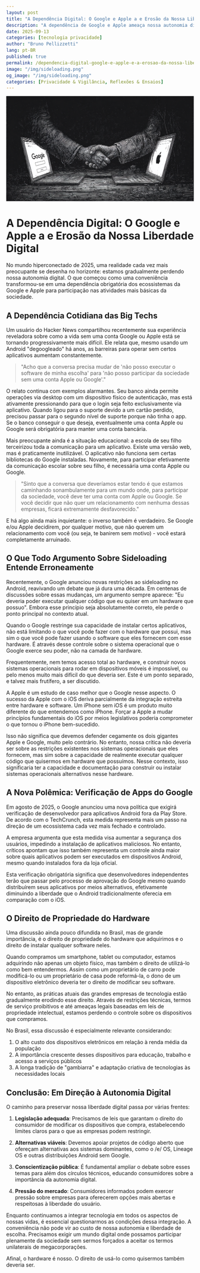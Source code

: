 ```yaml
---
layout: post
title: "A Dependência Digital: O Google e Apple a e Erosão da Nossa Liberdade Digital"
description: "A dependência de Google e Apple ameaça nossa autonomia digital. Entenda os riscos e caminhos para preservar a liberdade tecnológica."
date: 2025-09-13
categories: [tecnologia privacidade]
author: "Bruno Pellizzetti"
lang: pt-BR
published: true
permalink: /dependencia-digital-google-e-apple-e-a-erosao-da-nossa-liberdade-digital
image: "/img/sideloading.png"
og_image: "/img/sideloading.png"
categories: [Privacidade & Vigilância, Reflexões & Ensaios]
---
```


![A Dependência Digital](/img/sideloading.png)

# A Dependência Digital: O Google e Apple a e Erosão da Nossa Liberdade Digital
No mundo hiperconectado de 2025, uma realidade cada vez mais preocupante se desenha no horizonte: estamos gradualmente perdendo nossa autonomia digital. O que começou como uma conveniência transformou-se em uma dependência obrigatória dos ecossistemas da Google e Apple para participação nas atividades mais básicas da sociedade.

## A Dependência Cotidiana das Big Techs

Um usuário do Hacker News compartilhou recentemente sua experiência reveladora sobre como a vida sem uma conta Google ou Apple está se tornando progressivamente mais difícil. Ele relata que, mesmo usando um Android "degoogleado" há anos, as barreiras para operar sem certos aplicativos aumentam constantemente.

> "Acho que a conversa precisa mudar de 'não posso executar o software de minha escolha' para 'não posso participar da sociedade sem uma conta Apple ou Google'."

O relato continua com exemplos alarmantes. Seu banco ainda permite operações via desktop com um dispositivo físico de autenticação, mas está ativamente pressionando para que o login seja feito exclusivamente via aplicativo. Quando ligou para o suporte devido a um cartão perdido, precisou passar para o segundo nível de suporte porque não tinha o app. Se o banco conseguir o que deseja, eventualmente uma conta Apple ou Google será obrigatória para manter uma conta bancária.

Mais preocupante ainda é a situação educacional: a escola de seu filho terceirizou toda a comunicação para um aplicativo. Existe uma versão web, mas é praticamente inutilizável. O aplicativo não funciona sem certas bibliotecas do Google instaladas. Novamente, para participar efetivamente da comunicação escolar sobre seu filho, é necessária uma conta Apple ou Google.

> "Sinto que a conversa que deveríamos estar tendo é que estamos caminhando sonambulamente para um mundo onde, para participar da sociedade, você deve ter uma conta com Apple ou Google. Se você decidir que não quer um relacionamento com nenhuma dessas empresas, ficará extremamente desfavorecido."

E há algo ainda mais inquietante: o inverso também é verdadeiro. Se Google e/ou Apple decidirem, por qualquer motivo, que não querem um relacionamento com você (ou seja, te banirem sem motivo) - você estará completamente arruinado.

## O Que Todo Argumento Sobre Sideloading Entende Erroneamente

Recentemente, o Google anunciou novas restrições ao sideloading no Android, reavivando um debate que já dura uma década. Em centenas de discussões sobre essas mudanças, um argumento sempre aparece: "Eu deveria poder executar qualquer código que eu quiser em um hardware que possuo". Embora esse princípio seja absolutamente correto, ele perde o ponto principal no contexto atual.

Quando o Google restringe sua capacidade de instalar certos aplicativos, não está limitando o que você pode fazer com o hardware que possui, mas sim o que você pode fazer usando o software que eles fornecem com esse hardware. É através desse controle sobre o sistema operacional que o Google exerce seu poder, não na camada de hardware.

Frequentemente, nem temos acesso total ao hardware, e construir novos sistemas operacionais para rodar em dispositivos móveis é impossível, ou pelo menos muito mais difícil do que deveria ser. Este é um ponto separado, e talvez mais frutífero, a ser discutido.

A Apple é um estudo de caso melhor que o Google nesse aspecto. O sucesso da Apple com o iOS deriva parcialmente da integração estreita entre hardware e software. Um iPhone sem iOS é um produto muito diferente do que entendemos como iPhone. Forçar a Apple a mudar princípios fundamentais do iOS por meios legislativos poderia comprometer o que tornou o iPhone bem-sucedido.

Isso não significa que devemos defender cegamente os dois gigantes Apple e Google, muito pelo contrário. No entanto, nossa crítica não deveria ser sobre as restrições existentes nos sistemas operacionais que eles fornecem, mas sim sobre a capacidade de realmente executar qualquer código que quisermos em hardware que possuímos. Nesse contexto, isso significaria ter a capacidade e documentação para construir ou instalar sistemas operacionais alternativos nesse hardware.

## A Nova Polêmica: Verificação de Apps do Google

Em agosto de 2025, o Google anunciou uma nova política que exigirá verificação de desenvolvedor para aplicativos Android fora da Play Store. De acordo com o TechCrunch, esta medida representa mais um passo na direção de um ecossistema cada vez mais fechado e controlado.

A empresa argumenta que esta medida visa aumentar a segurança dos usuários, impedindo a instalação de aplicativos maliciosos. No entanto, críticos apontam que isso também representa um controle ainda maior sobre quais aplicativos podem ser executados em dispositivos Android, mesmo quando instalados fora da loja oficial.

Esta verificação obrigatória significa que desenvolvedores independentes terão que passar pelo processo de aprovação do Google mesmo quando distribuírem seus aplicativos por meios alternativos, efetivamente diminuindo a liberdade que o Android tradicionalmente oferecia em comparação com o iOS.

## O Direito de Propriedade do Hardware

Uma discussão ainda pouco difundida no Brasil, mas de grande importância, é o direito de propriedade do hardware que adquirimos e o direito de instalar qualquer software neles.

Quando compramos um smartphone, tablet ou computador, estamos adquirindo não apenas um objeto físico, mas também o direito de utilizá-lo como bem entendermos. Assim como um proprietário de carro pode modificá-lo ou um proprietário de casa pode reformá-la, o dono de um dispositivo eletrônico deveria ter o direito de modificar seu software.

No entanto, as práticas atuais das grandes empresas de tecnologia estão gradualmente erodindo esse direito. Através de restrições técnicas, termos de serviço proibitivos e até ameaças legais baseadas em leis de propriedade intelectual, estamos perdendo o controle sobre os dispositivos que compramos.

No Brasil, essa discussão é especialmente relevante considerando:

1. O alto custo dos dispositivos eletrônicos em relação à renda média da população
2. A importância crescente desses dispositivos para educação, trabalho e acesso a serviços públicos
3. A longa tradição de "gambiarra" e adaptação criativa de tecnologias às necessidades locais

## Conclusão: Em Direção à Autonomia Digital

O caminho para preservar nossa liberdade digital passa por várias frentes:

1. **Legislação adequada**: Precisamos de leis que garantam o direito do consumidor de modificar os dispositivos que compra, estabelecendo limites claros para o que as empresas podem restringir.

2. **Alternativas viáveis**: Devemos apoiar projetos de código aberto que ofereçam alternativas aos sistemas dominantes, como o /e/ OS, Lineage OS e outras distribuições Android sem Google.

3. **Conscientização pública**: É fundamental ampliar o debate sobre esses temas para além dos círculos técnicos, educando consumidores sobre a importância da autonomia digital.

4. **Pressão do mercado**: Consumidores informados podem exercer pressão sobre empresas para oferecerem opções mais abertas e respeitosas à liberdade do usuário.

Enquanto continuamos a integrar tecnologia em todos os aspectos de nossas vidas, é essencial questionarmos as condições dessa integração. A conveniência não pode vir ao custo de nossa autonomia e liberdade de escolha. Precisamos exigir um mundo digital onde possamos participar plenamente da sociedade sem sermos forçados a aceitar os termos unilaterais de megacorporações.

Afinal, o hardware é nosso. O direito de usá-lo como quisermos também deveria ser.